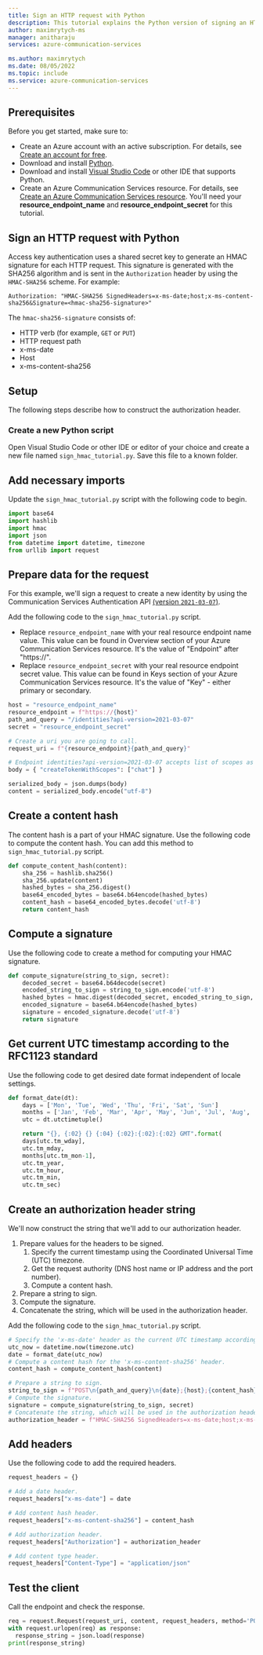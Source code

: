 ```yaml
---
title: Sign an HTTP request with Python
description: This tutorial explains the Python version of signing an HTTP request with an HMAC signature for Azure Communication Services.
author: maximrytych-ms
manager: anitharaju
services: azure-communication-services

ms.author: maximrytych
ms.date: 08/05/2022
ms.topic: include
ms.service: azure-communication-services
---
```

## Prerequisites

Before you get started, make sure to:

- Create an Azure account with an active subscription. For details, see [Create an account for free](https://azure.microsoft.com/free/?WT.mc_id=A261C142F).
- Download and install [Python](https://www.python.org/).
- Download and install [Visual Studio Code](https://code.visualstudio.com/) or other IDE that supports Python.
- Create an Azure Communication Services resource. For details, see [Create an Azure Communication Services resource](../../quickstarts/create-communication-resource.md). You'll need your **resource_endpoint_name** and **resource_endpoint_secret** for this tutorial.

## Sign an HTTP request with Python

Access key authentication uses a shared secret key to generate an HMAC signature for each HTTP request. This signature is generated with the SHA256 algorithm and is sent in the `Authorization` header by using the `HMAC-SHA256` scheme. For example:

```
Authorization: "HMAC-SHA256 SignedHeaders=x-ms-date;host;x-ms-content-sha256&Signature=<hmac-sha256-signature>"
```

The `hmac-sha256-signature` consists of:

- HTTP verb (for example, `GET` or `PUT`)
- HTTP request path
- x-ms-date
- Host
- x-ms-content-sha256

## Setup

The following steps describe how to construct the authorization header.

### Create a new Python script

Open Visual Studio Code or other IDE or editor of your choice and create a new file named `sign_hmac_tutorial.py`. Save this file to a known folder.

## Add necessary imports

Update the `sign_hmac_tutorial.py` script with the following code to begin.

```python
import base64
import hashlib
import hmac
import json
from datetime import datetime, timezone
from urllib import request
```

## Prepare data for the request

For this example, we'll sign a request to create a new identity by using the Communication Services Authentication API [(version `2021-03-07`)](https://github.com/Azure/azure-rest-api-specs/tree/main/specification/communication/data-plane/Identity/stable/2021-03-07).

Add the following code to the `sign_hmac_tutorial.py` script.

- Replace `resource_endpoint_name` with your real resource endpoint name value. This value can be found in Overview section of your Azure Communication Services resource. It's the value of "Endpoint" after "https://".
- Replace `resource_endpoint_secret` with your real resource endpoint secret value. This value can be found in Keys section of your Azure Communication Services resource. It's the value of "Key" - either primary or secondary.

```python
host = "resource_endpoint_name"
resource_endpoint = f"https://{host}"
path_and_query = "/identities?api-version=2021-03-07"
secret = "resource_endpoint_secret"

# Create a uri you are going to call.
request_uri = f"{resource_endpoint}{path_and_query}"

# Endpoint identities?api-version=2021-03-07 accepts list of scopes as a body.
body = { "createTokenWithScopes": ["chat"] }

serialized_body = json.dumps(body)
content = serialized_body.encode("utf-8")
```

## Create a content hash

The content hash is a part of your HMAC signature. Use the following code to compute the content hash. You can add this method to `sign_hmac_tutorial.py` script.

```python
def compute_content_hash(content):
    sha_256 = hashlib.sha256()
    sha_256.update(content)
    hashed_bytes = sha_256.digest()
    base64_encoded_bytes = base64.b64encode(hashed_bytes)
    content_hash = base64_encoded_bytes.decode('utf-8')
    return content_hash
```

## Compute a signature

Use the following code to create a method for computing your HMAC signature.

```python
def compute_signature(string_to_sign, secret):
    decoded_secret = base64.b64decode(secret)
    encoded_string_to_sign = string_to_sign.encode('utf-8')
    hashed_bytes = hmac.digest(decoded_secret, encoded_string_to_sign, digest=hashlib.sha256)
    encoded_signature = base64.b64encode(hashed_bytes)
    signature = encoded_signature.decode('utf-8')
    return signature
```

## Get current UTC timestamp according to the RFC1123 standard

Use the following code to get desired date format independent of locale settings.

```python
def format_date(dt):
    days = ['Mon', 'Tue', 'Wed', 'Thu', 'Fri', 'Sat', 'Sun']
    months = ['Jan', 'Feb', 'Mar', 'Apr', 'May', 'Jun', 'Jul', 'Aug', 'Sep', 'Oct', 'Nov', 'Dec']
    utc = dt.utctimetuple()

    return "{}, {:02} {} {:04} {:02}:{:02}:{:02} GMT".format(
    days[utc.tm_wday],
    utc.tm_mday,
    months[utc.tm_mon-1],
    utc.tm_year,
    utc.tm_hour, 
    utc.tm_min, 
    utc.tm_sec)
```

## Create an authorization header string

We'll now construct the string that we'll add to our authorization header.

1. Prepare values for the headers to be signed.
   1. Specify the current timestamp using the Coordinated Universal Time (UTC) timezone.
   1. Get the request authority (DNS host name or IP address and the port number).
   1. Compute a content hash.
1. Prepare a string to sign.
1. Compute the signature.
1. Concatenate the string, which will be used in the authorization header.
 
Add the following code to the `sign_hmac_tutorial.py` script.

```python
# Specify the 'x-ms-date' header as the current UTC timestamp according to the RFC1123 standard
utc_now = datetime.now(timezone.utc)
date = format_date(utc_now)
# Compute a content hash for the 'x-ms-content-sha256' header.
content_hash = compute_content_hash(content)

# Prepare a string to sign.
string_to_sign = f"POST\n{path_and_query}\n{date};{host};{content_hash}"
# Compute the signature.
signature = compute_signature(string_to_sign, secret)
# Concatenate the string, which will be used in the authorization header.
authorization_header = f"HMAC-SHA256 SignedHeaders=x-ms-date;host;x-ms-content-sha256&Signature={signature}"
```

## Add headers

Use the following code to add the required headers.

```python
request_headers = {}

# Add a date header.
request_headers["x-ms-date"] = date

# Add content hash header.
request_headers["x-ms-content-sha256"] = content_hash

# Add authorization header.
request_headers["Authorization"] = authorization_header

# Add content type header.
request_headers["Content-Type"] = "application/json"
```

## Test the client

Call the endpoint and check the response.

```python
req = request.Request(request_uri, content, request_headers, method='POST')
with request.urlopen(req) as response:
  response_string = json.load(response)
print(response_string)
```
